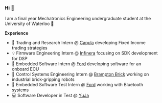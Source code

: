 ### Hi 👋

 I am a final year Mechatronics Engineering undergraduate student at the University of Waterloo 🏫
 
 **Experience**
* 💸 Trading and Research Intern @ [Capula](https://www.capulaglobal.com/) developing Fixed Income trading strategies
* 💡 Firmware Engineering Intern @ [Infinera](https://www.infinera.com/) focusing on SDK development for DSP
* 🚗 Embedded Software Intern @ [Ford](https://www.ford.com/) developing software for an onboard ECU
* 🧱 Control Systems Engineering Intern @ [Brampton Brick](https://bramptonbrick.com/en) working on industrial brick-gripping robots
* 📲 Embedded Software Test Intern @ [Ford](https://www.ford.com/) working with Bluetooth systems
* 💻 Software Developer in Test @ [YuJa](https://www.yuja.com/) 



<!--
**CNikolik/CNikolik** is a ✨ _special_ ✨ repository because its `README.md` (this file) appears on your GitHub profile.

Here are some ideas to get you started:

- 🔭 I’m currently working on ...
- 🌱 I’m currently learning ...
- 👯 I’m looking to collaborate on ...
- 🤔 I’m looking for help with ...
- 💬 Ask me about ...
- 📫 How to reach me: ...
- 😄 Pronouns: ...
- ⚡ Fun fact: ...
-->
